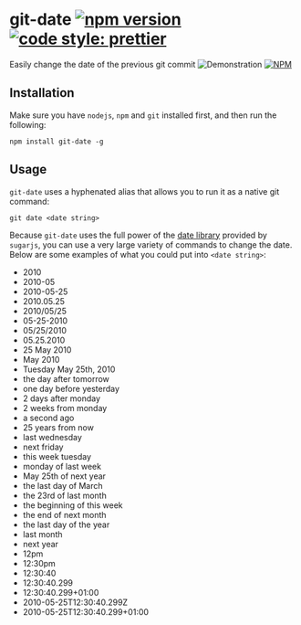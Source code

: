 # git-date [![npm version](https://badge.fury.io/js/git-date.svg)](https://badge.fury.io/js/git-date) [![code style: prettier](https://img.shields.io/badge/code_style-prettier-ff69b4.svg)](https://github.com/prettier/prettier)

Easily change the date of the previous git commit
![Demonstration](https://i.imgur.com/1c699Gb.png)
[![NPM](https://nodei.co/npm/git-date.png?downloads=true&downloadRank=true&stars=true)](https://nodei.co/npm/git-date/)

## Installation

Make sure you have `nodejs`, `npm` and `git` installed first, and then run the following:

```console
npm install git-date -g
```

## Usage

`git-date` uses a hyphenated alias that allows you to run it as a native git command:

```console
git date <date string>
```

Because `git-date` uses the full power of the [date library](https://sugarjs.com/docs/#/DateParsing) provided by `sugarjs`, you can use a very large variety of commands to change the date. Below are some examples of what you could put into `<date string>`:

- 2010
- 2010-05
- 2010-05-25
- 2010.05.25
- 2010/05/25
- 05-25-2010
- 05/25/2010
- 05.25.2010
- 25 May 2010
- May 2010
- Tuesday May 25th, 2010
- the day after tomorrow
- one day before yesterday
- 2 days after monday
- 2 weeks from monday
- a second ago
- 25 years from now
- last wednesday
- next friday
- this week tuesday
- monday of last week
- May 25th of next year
- the last day of March
- the 23rd of last month
- the beginning of this week
- the end of next month
- the last day of the year
- last month
- next year
- 12pm
- 12:30pm
- 12:30:40
- 12:30:40.299
- 12:30:40.299+01:00
- 2010-05-25T12:30:40.299Z
- 2010-05-25T12:30:40.299+01:00
